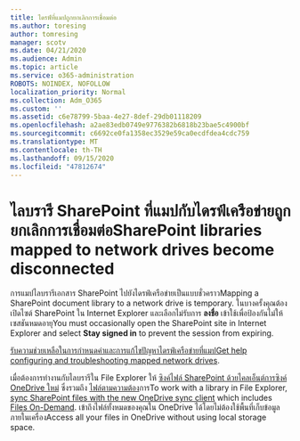 ```yaml
---
title: ไดรฟ์ที่แมปถูกยกเลิกการเชื่อมต่อ
ms.author: toresing
author: tomresing
manager: scotv
ms.date: 04/21/2020
ms.audience: Admin
ms.topic: article
ms.service: o365-administration
ROBOTS: NOINDEX, NOFOLLOW
localization_priority: Normal
ms.collection: Adm_O365
ms.custom: ''
ms.assetid: c6e78799-5baa-4e27-8def-29db01118209
ms.openlocfilehash: a2ae83edb0749e9776382b6818b23bae5c4900bf
ms.sourcegitcommit: c6692ce0fa1358ec3529e59ca0ecdfdea4cdc759
ms.translationtype: MT
ms.contentlocale: th-TH
ms.lasthandoff: 09/15/2020
ms.locfileid: "47812674"
---
```

# <a name="sharepoint-libraries-mapped-to-network-drives-become-disconnected"></a><span data-ttu-id="6ac77-102">ไลบรารี SharePoint ที่แมปกับไดรฟ์เครือข่ายถูกยกเลิกการเชื่อมต่อ</span><span class="sxs-lookup"><span data-stu-id="6ac77-102">SharePoint libraries mapped to network drives become disconnected</span></span>

<span data-ttu-id="6ac77-103">การแมปไลบรารีเอกสาร SharePoint ไปยังไดรฟ์เครือข่ายเป็นแบบชั่วคราว</span><span class="sxs-lookup"><span data-stu-id="6ac77-103">Mapping a SharePoint document library to a network drive is temporary.</span></span> <span data-ttu-id="6ac77-104">ในบางครั้งคุณต้องเปิดไซต์ SharePoint ใน Internet Explorer และเลือกไม่รับการ **ลงชื่อ** เข้าใช้เพื่อป้องกันไม่ให้เซสชันหมดอายุ</span><span class="sxs-lookup"><span data-stu-id="6ac77-104">You must occasionally open the SharePoint site in Internet Explorer and select **Stay signed in** to prevent the session from expiring.</span></span> 
  
<span data-ttu-id="6ac77-105">[รับความช่วยเหลือในการกำหนดค่าและการแก้ไขปัญหาไดรฟ์เครือข่ายที่แมป](https://docs.microsoft.com/sharepoint/support/administration/troubleshoot-mapped-network-drives)</span><span class="sxs-lookup"><span data-stu-id="6ac77-105">[Get help configuring and troubleshooting mapped network drives](https://docs.microsoft.com/sharepoint/support/administration/troubleshoot-mapped-network-drives).</span></span>
  
<span data-ttu-id="6ac77-106">เมื่อต้องการทำงานกับไลบรารีใน File Explorer ให้ [ซิงค์ไฟล์ SharePoint ด้วยไคลเอ็นต์การซิงค์ OneDrive ใหม่](https://support.office.com/article/6de9ede8-5b6e-4503-80b2-6190f3354a88.aspx) ซึ่งรวมถึง [ไฟล์ตามความต้อง](https://support.office.com/article/0e6860d3-d9f3-4971-b321-7092438fb38e.aspx)การ</span><span class="sxs-lookup"><span data-stu-id="6ac77-106">To work with a library in File Explorer, [sync SharePoint files with the new OneDrive sync client](https://support.office.com/article/6de9ede8-5b6e-4503-80b2-6190f3354a88.aspx) which includes [Files On-Demand](https://support.office.com/article/0e6860d3-d9f3-4971-b321-7092438fb38e.aspx).</span></span> <span data-ttu-id="6ac77-107">เข้าถึงไฟล์ทั้งหมดของคุณใน OneDrive ได้โดยไม่ต้องใช้พื้นที่เก็บข้อมูลภายในเครื่อง</span><span class="sxs-lookup"><span data-stu-id="6ac77-107">Access all your files in OneDrive without using local storage space.</span></span>
  

